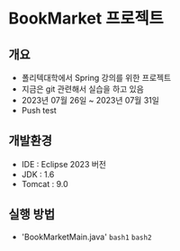 # BookMarket 프로젝트

## 개요

- 폴리텍대학에서 Spring 강의를 위한 프로젝트
- 지금은 git 관련해서 실습을 하고 있음
- 2023년 07월 26일 ~ 2023년 07월 31일
- Push test

## 개발환경

- IDE : Eclipse 2023 버전
- JDK : 1.6
- Tomcat : 9.0

## 실행 방법

- 'BookMarketMain.java'
```bash1```
```bash2```
 